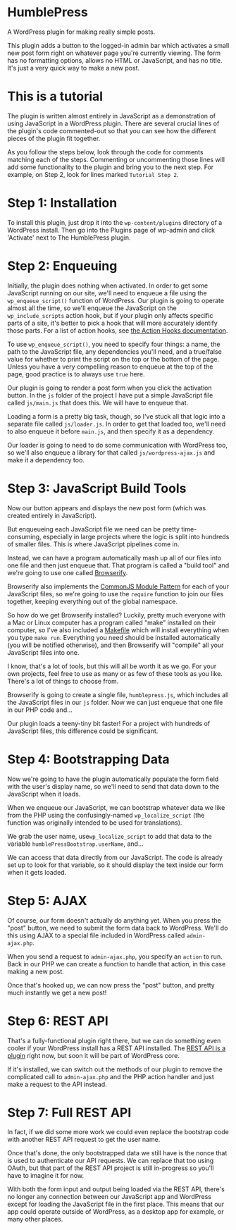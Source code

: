 # HumblePress

A WordPress plugin for making really simple posts.

This plugin adds a button to the logged-in admin bar which activates a small new post form right on whatever page you're currently viewing. The form has no formatting options, allows no HTML or JavaScript, and has no title. It's just a very quick way to make a new post.

# This is a tutorial

The plugin is written almost entirely in JavaScript as a demonstration of using JavaScript in a WordPress plugin. There are several crucial lines of the plugin's code commented-out so that you can see how the different pieces of the plugin fit together.

As you follow the steps below, look through the code for comments matching each of the steps. Commenting or uncommenting those lines will add some functionality to the plugin and bring you to the next step. For example, on Step 2, look for lines marked `Tutorial Step 2`.

# Step 1: Installation

To install this plugin, just drop it into the `wp-content/plugins` directory of a WordPress install. Then go into the Plugins page of wp-admin and click 'Activate' next to The HumblePress plugin.

# Step 2: Enqueuing

Initially, the plugin does nothing when activated. In order to get some JavaScript running on our site, we'll need to enqueue a file using the `wp_enqueue_script()` function of WordPress. Our plugin is going to operate almost all the time, so we'll enqueue the JavaScript on the `wp_include_scripts` action hook, but if your plugin only affects specific parts of a site, it's better to pick a hook that will more accurately identify those parts. For a list of action hooks, see [the Action Hooks documentation](https://codex.wordpress.org/Plugin_API/Action_Reference).

To use `wp_enqueue_script()`, you need to specify four things: a name, the path to the JavaScript file, any dependencies you'll need, and a true/false value for whether to print the script on the top or the bottom of the page. Unless you have a very compelling reason to enqueue at the top of the page, good practice is to always use `true` here.

Our plugin is going to render a post form when you click the activation button. In the `js` folder of the project I have put a simple JavaScript file called `js/main.js` that does this. We will have to enqueue that.

Loading a form is a pretty big task, though, so I've stuck all that logic into a separate file called `js/loader.js`. In order to get that loaded too, we'll need to also enqueue it before `main.js`, and then specify it as a dependency.

Our loader is going to need to do some communication with WordPress too, so we'll also enqueue a library for that called `js/wordpress-ajax.js` and make it a dependency too.

# Step 3: JavaScript Build Tools

Now our button appears and displays the new post form (which was created entirely in JavaScript).

But enqueueing each JavaScript file we need can be pretty time-consuming, especially in large projects where the logic is split into hundreds of smaller files. This is where JavaScript pipelines come in.

Instead, we can have a program automatically mash up all of our files into one file and then just enqueue that. That program is called a "build tool" and we're going to use one called [Browserify](http://browserify.org/).

Browserify also implements the [CommonJS Module Pattern](http://addyosmani.com/resources/essentialjsdesignpatterns/book/#detailcommonjs) for each of your JavaScript files, so we're going to use the `require` function to join our files together, keeping everything out of the global namespace.

So how do we get Browserify installed? Luckily, pretty much everyone with a Mac or Linux computer has a program called "make" installed on their computer, so I've also included a [Makefile](https://github.com/sirbrillig/humblepress/blob/master/Makefile) which will install everything when you type `make run`. Everything you need should be installed automatically (you will be notified otherwise), and then Browserify will "compile" all your JavaScript files into one.

I know, that's a lot of tools, but this will all be worth it as we go. For your own projects, feel free to use as many or as few of these tools as you like. There's a lot of things to choose from.

Browserify is going to create a single file, `humblepress.js`, which includes all the JavaScript files in our `js` folder. Now we can just enqueue that one file in our PHP code and...

Our plugin loads a teeny-tiny bit faster! For a project with hundreds of JavaScript files, this difference could be significant.

# Step 4: Bootstrapping Data

Now we're going to have the plugin automatically populate the form field with the user's display name, so we'll need to send that data down to the JavaScript when it loads.

When we enqueue our JavaScript, we can bootstrap whatever data we like from the PHP using the confusingly-named `wp_localize_script` (the function was originally intended to be used for translations).

We grab the user name, use`wp_localize_script` to add that data to the variable `humblePressBootstrap.userName`, and...

We can access that data directly from our JavaScript. The code is already set up to look for that variable, so it should display the text inside our form when it gets loaded.

# Step 5: AJAX

Of course, our form doesn't actually do anything yet. When you press the "post" button, we need to submit the form data back to WordPress. We'll do this using AJAX to a special file included in WordPress called `admin-ajax.php`.

When you send a request to `admin-ajax.php`, you specify an `action` to run. Back in our PHP we can create a function to handle that action, in this case making a new post.

Once that's hooked up, we can now press the "post" button, and pretty much instantly we get a new post!

# Step 6: REST API

That's a fully-functional plugin right there, but we can do something even cooler if your WordPress install has a REST API installed. The [REST API is a plugin](https://wordpress.org/plugins/json-rest-api/) right now, but soon it will be part of WordPress core.

If it's installed, we can switch out the methods of our plugin to remove the complicated call to `admin-ajax.php` and the PHP action handler and just make a request to the API instead.

# Step 7: Full REST API

In fact, if we did some more work we could even replace the bootstrap code with another REST API request to get the user name.

Once that's done, the only bootstrapped data we still have is the nonce that is used to authenticate our API requests. We can replace that too using OAuth, but that part of the REST API project is still in-progress so you'll have to imagine it for now.

With both the form input and output being loaded via the REST API, there's no longer any connection between our JavaScript app and WordPress except for loading the JavaScript file in the first place. This means that our app could operate outside of WordPress, as a desktop app for example, or many other places.
